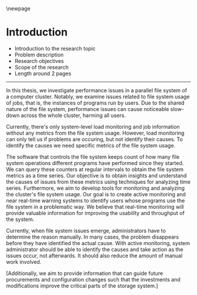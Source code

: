 \newpage

# Introduction
- Introduction to the research topic 
- Problem description
- Research objectives
- Scope of the research
- Length around 2 pages

---

In this thesis, we investigate performance issues in a parallel file system of a computer cluster.
Notably, we examine issues related to file system usage of jobs, that is, the instances of programs run by users.
Due to the shared nature of the file system, performance issues can cause noticeable slow-down across the whole cluster, harming all users.

Currently, there's only system-level load monitoring and job information without any metrics from the file system usage.
However, load monitoring can only tell us if problems are occuring, but not identify their causes.
To identify the causes we need specific metrics of the file system usage.

The software that controls the file system keeps count of how many file system operations different programs have performed since they started.
We can query these counters at regular intervals to obtain the file system metrics as a time series.
Our objective is to obtain insights and understand the causes of issues from these metrics using techniques for analyzing time series.
Furthermore, we aim to develop tools for monitoring and analyzing the cluster's file system usage.
Our goal is to create active monitoring and near real-time warning systems to identify users whose programs use the file system in a problematic way.
We believe that real-time monitoring will provide valuable information for improving the usability and throughput of the system.

Currently, when file system issues emerge, administrators have to determine the reason manually.
In many cases, the problem disappears before they have identified the actual cause.
With active monitoring, system administrator should be able to identify the causes and take action as the issues occur, not afterwards.
It should also reduce the amount of manual work involved.

[Additionally, we aim to provide information that can guide future procurements and configuration changes such that the investments and modifications improve the critical parts of the storage system.]

